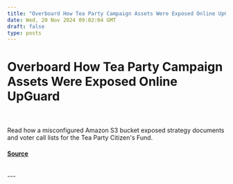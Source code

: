 ```yaml
---
title: "Overboard How Tea Party Campaign Assets Were Exposed Online UpGuard"
date: Wed, 20 Nov 2024 09:02:04 GMT
draft: false
type: posts
---
```

# Overboard How Tea Party Campaign Assets Were Exposed Online UpGuard

<br/>

<br/>
Read how a misconfigured Amazon S3 bucket exposed strategy documents and voter call lists for the Tea Party Citizen's Fund.

#### [Source](https://www.upguard.com/breaches/amazon-s3-how-tea-party-campaign-assets-were-exposed-online)

<br/>
---
